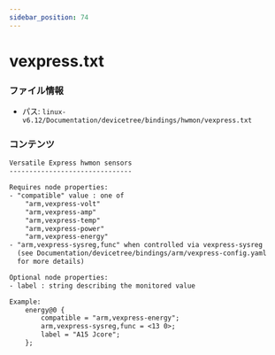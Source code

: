 ```yaml
---
sidebar_position: 74
---
```

# vexpress.txt

### ファイル情報

- パス: `linux-v6.12/Documentation/devicetree/bindings/hwmon/vexpress.txt`

### コンテンツ

```txt
Versatile Express hwmon sensors
-------------------------------

Requires node properties:
- "compatible" value : one of
	"arm,vexpress-volt"
	"arm,vexpress-amp"
	"arm,vexpress-temp"
	"arm,vexpress-power"
	"arm,vexpress-energy"
- "arm,vexpress-sysreg,func" when controlled via vexpress-sysreg
  (see Documentation/devicetree/bindings/arm/vexpress-config.yaml
  for more details)

Optional node properties:
- label : string describing the monitored value

Example:
	energy@0 {
		compatible = "arm,vexpress-energy";
		arm,vexpress-sysreg,func = <13 0>;
		label = "A15 Jcore";
	};

```
